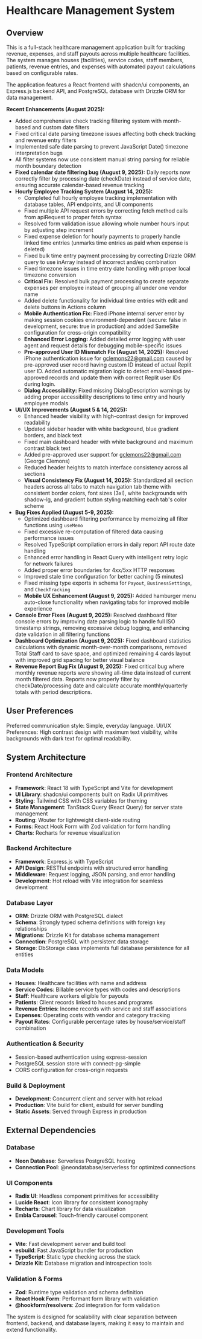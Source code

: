 # Healthcare Management System

## Overview

This is a full-stack healthcare management application built for tracking revenue, expenses, and staff payouts across multiple healthcare facilities. The system manages houses (facilities), service codes, staff members, patients, revenue entries, and expenses with automated payout calculations based on configurable rates.

The application features a React frontend with shadcn/ui components, an Express.js backend API, and PostgreSQL database with Drizzle ORM for data management.

**Recent Enhancements (August 2025):**
- Added comprehensive check tracking filtering system with month-based and custom date filters
- Fixed critical date parsing timezone issues affecting both check tracking and revenue entry filters  
- Implemented safe date parsing to prevent JavaScript Date() timezone interpretation bugs
- All filter systems now use consistent manual string parsing for reliable month boundary detection
- **Fixed calendar date filtering bug (August 9, 2025):** Daily reports now correctly filter by processing date (checkDate) instead of service date, ensuring accurate calendar-based revenue tracking
- **Hourly Employee Tracking System (August 14, 2025):**
  - Completed full hourly employee tracking implementation with database tables, API endpoints, and UI components
  - Fixed multiple API request errors by correcting fetch method calls from apiRequest to proper fetch syntax
  - Resolved form validation issue allowing whole number hours input by adjusting step increment
  - Fixed expense deletion for hourly payments to properly handle linked time entries (unmarks time entries as paid when expense is deleted)
  - Fixed bulk time entry payment processing by correcting Drizzle ORM query to use inArray instead of incorrect and/eq combination
  - Fixed timezone issues in time entry date handling with proper local timezone conversion
  - **Critical Fix:** Resolved bulk payment processing to create separate expenses per employee instead of grouping all under one vendor name
  - Added delete functionality for individual time entries with edit and delete buttons in Actions column
  - **Mobile Authentication Fix:** Fixed iPhone internal server error by making session cookies environment-dependent (secure: false in development, secure: true in production) and added SameSite configuration for cross-origin compatibility
  - **Enhanced Error Logging:** Added detailed error logging with user agent and request details for debugging mobile-specific issues
  - **Pre-approved User ID Mismatch Fix (August 14, 2025):** Resolved iPhone authentication issue for gclemons22@gmail.com caused by pre-approved user record having custom ID instead of actual Replit user ID. Added automatic migration logic to detect email-based pre-approved records and update them with correct Replit user IDs during login.
  - **Dialog Accessibility:** Fixed missing DialogDescription warnings by adding proper accessibility descriptions to time entry and hourly employee modals
- **UI/UX Improvements (August 5 & 14, 2025):**
  - Enhanced header visibility with high-contrast design for improved readability
  - Updated sidebar header with white background, blue gradient borders, and black text
  - Fixed main dashboard header with white background and maximum contrast black text
  - Added pre-approved user support for gclemons22@gmail.com (George Clemons)
  - Reduced header heights to match interface consistency across all sections
  - **Visual Consistency Fix (August 14, 2025):** Standardized all section headers across all tabs to match navigation tab theme with consistent border colors, font sizes (3xl), white backgrounds with shadow-lg, and gradient button styling matching each tab's color scheme
- **Bug Fixes Applied (August 5-9, 2025):**
  - Optimized dashboard filtering performance by memoizing all filter functions using `useMemo`
  - Fixed excessive re-computation of filtered data causing performance issues
  - Resolved TypeScript compilation errors in daily report API route date handling
  - Enhanced error handling in React Query with intelligent retry logic for network failures
  - Added proper error boundaries for 4xx/5xx HTTP responses
  - Improved stale time configuration for better caching (5 minutes)
  - Fixed missing type exports in schema for `Payout`, `BusinessSettings`, and `CheckTracking`
  - **Mobile UX Enhancement (August 9, 2025):** Added hamburger menu auto-close functionality when navigating tabs for improved mobile experience
- **Console Error Fixes (August 9, 2025):** Resolved dashboard filter console errors by improving date parsing logic to handle full ISO timestamp strings, removing excessive debug logging, and enhancing date validation in all filtering functions
- **Dashboard Optimization (August 9, 2025):** Fixed dashboard statistics calculations with dynamic month-over-month comparisons, removed Total Staff card to save space, and optimized remaining 4 cards layout with improved grid spacing for better visual balance
- **Revenue Report Bug Fix (August 9, 2025):** Fixed critical bug where monthly revenue reports were showing all-time data instead of current month filtered data. Reports now properly filter by checkDate/processing date and calculate accurate monthly/quarterly totals with period descriptions.

## User Preferences

Preferred communication style: Simple, everyday language.
UI/UX Preferences: High contrast design with maximum text visibility, white backgrounds with dark text for optimal readability.

## System Architecture

### Frontend Architecture
- **Framework**: React 18 with TypeScript and Vite for development
- **UI Library**: shadcn/ui components built on Radix UI primitives
- **Styling**: Tailwind CSS with CSS variables for theming
- **State Management**: TanStack Query (React Query) for server state management
- **Routing**: Wouter for lightweight client-side routing
- **Forms**: React Hook Form with Zod validation for form handling
- **Charts**: Recharts for revenue visualization

### Backend Architecture
- **Framework**: Express.js with TypeScript
- **API Design**: RESTful endpoints with structured error handling
- **Middleware**: Request logging, JSON parsing, and error handling
- **Development**: Hot reload with Vite integration for seamless development

### Database Layer
- **ORM**: Drizzle ORM with PostgreSQL dialect
- **Schema**: Strongly typed schema definitions with foreign key relationships
- **Migrations**: Drizzle Kit for database schema management
- **Connection**: PostgreSQL with persistent data storage
- **Storage**: DbStorage class implements full database persistence for all entities

### Data Models
- **Houses**: Healthcare facilities with name and address
- **Service Codes**: Billable service types with codes and descriptions  
- **Staff**: Healthcare workers eligible for payouts
- **Patients**: Client records linked to houses and programs
- **Revenue Entries**: Income records with service and staff associations
- **Expenses**: Operating costs with vendor and category tracking
- **Payout Rates**: Configurable percentage rates by house/service/staff combination

### Authentication & Security
- Session-based authentication using express-session
- PostgreSQL session store with connect-pg-simple
- CORS configuration for cross-origin requests

### Build & Deployment
- **Development**: Concurrent client and server with hot reload
- **Production**: Vite build for client, esbuild for server bundling
- **Static Assets**: Served through Express in production

## External Dependencies

### Database
- **Neon Database**: Serverless PostgreSQL hosting
- **Connection Pool**: @neondatabase/serverless for optimized connections

### UI Components
- **Radix UI**: Headless component primitives for accessibility
- **Lucide React**: Icon library for consistent iconography
- **Recharts**: Chart library for data visualization
- **Embla Carousel**: Touch-friendly carousel component

### Development Tools
- **Vite**: Fast development server and build tool
- **esbuild**: Fast JavaScript bundler for production
- **TypeScript**: Static type checking across the stack
- **Drizzle Kit**: Database migration and introspection tools

### Validation & Forms
- **Zod**: Runtime type validation and schema definition
- **React Hook Form**: Performant form library with validation
- **@hookform/resolvers**: Zod integration for form validation

The system is designed for scalability with clear separation between frontend, backend, and database layers, making it easy to maintain and extend functionality.